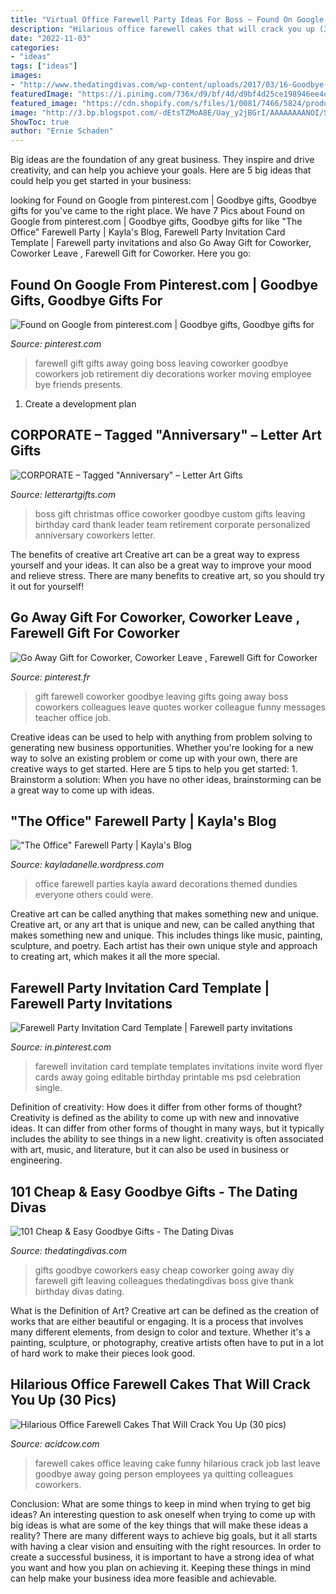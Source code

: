 ```yaml
---
title: "Virtual Office Farewell Party Ideas For Boss ~ Found On Google From Pinterest.com"
description: "Hilarious office farewell cakes that will crack you up (30 pics)"
date: "2022-11-03"
categories:
- "ideas"
tags: ["ideas"]
images:
- "http://www.thedatingdivas.com/wp-content/uploads/2017/03/16-Goodbye-Gifts-for-Coworkers.jpg"
featuredImage: "https://i.pinimg.com/736x/d9/bf/4d/d9bf4d25ce198946ee4d25981297d491.jpg"
featured_image: "https://cdn.shopify.com/s/files/1/0081/7466/5824/products/il_fullxfull.1378233173_mdzv_1024x1024.jpg?v=1549465286"
image: "http://3.bp.blogspot.com/-dEtsTZMoA8E/Uay_y2jBGrI/AAAAAAAANOI/SfSLTt6rKK0/s1600/DSC_0521.jpg"
ShowToc: true
author: "Ernie Schaden"
---
```



Big ideas are the foundation of any great business. They inspire and drive creativity, and can help you achieve your goals. Here are 5 big ideas that could help you get started in your business:

	

		
looking for Found on Google from pinterest.com | Goodbye gifts, Goodbye gifts for you've came to the right place. We have 7 Pics about Found on Google from pinterest.com | Goodbye gifts, Goodbye gifts for like &quot;The Office&quot; Farewell Party | Kayla&#039;s Blog, Farewell Party Invitation Card Template | Farewell party invitations and also Go Away Gift for Coworker, Coworker Leave , Farewell Gift for Coworker. Here you go:
		
    
## Found On Google From Pinterest.com | Goodbye Gifts, Goodbye Gifts For

<img loading=lazy src="https://i.pinimg.com/736x/27/be/a4/27bea4cd5ebf5f71f1f1e41b1f59f690.jpg" onerror="this.onerror=null;this.src='https://tse2.mm.bing.net/th?id=OIP.--oKrIx6pouKsREZ6ixogQHaJ3&amp;pid=15.1';" alt="Found on Google from pinterest.com | Goodbye gifts, Goodbye gifts for">

_Source: pinterest.com_

>farewell gift gifts away going boss leaving coworker goodbye coworkers job retirement diy decorations worker moving employee bye friends presents. 

	

1. Create a development plan 

    
## CORPORATE – Tagged &quot;Anniversary&quot; – Letter Art Gifts

<img loading=lazy src="https://cdn.shopify.com/s/files/1/0081/7466/5824/products/il_fullxfull.1378233173_mdzv_1024x1024.jpg?v=1549465286" onerror="this.onerror=null;this.src='https://tse2.mm.bing.net/th?id=OIP.KLWd959bCZ9eNDsGxK4NFwHaF7&amp;pid=15.1';" alt="CORPORATE – Tagged &quot;Anniversary&quot; – Letter Art Gifts">

_Source: letterartgifts.com_

>boss gift christmas office coworker goodbye custom gifts leaving birthday card thank leader team retirement corporate personalized anniversary coworkers letter. 

	

The benefits of creative art
Creative art can be a great way to express yourself and your ideas. It can also be a great way to improve your mood and relieve stress. There are many benefits to creative art, so you should try it out for yourself!

    
## Go Away Gift For Coworker, Coworker Leave , Farewell Gift For Coworker

<img loading=lazy src="https://i.pinimg.com/736x/d9/bf/4d/d9bf4d25ce198946ee4d25981297d491.jpg" onerror="this.onerror=null;this.src='https://tse4.mm.bing.net/th?id=OIP.lH3-PEdKDxQyfdC-aqhO9QHaHa&amp;pid=15.1';" alt="Go Away Gift for Coworker, Coworker Leave , Farewell Gift for Coworker">

_Source: pinterest.fr_

>gift farewell coworker goodbye leaving gifts going away boss coworkers colleagues leave quotes worker colleague funny messages teacher office job. 

	

Creative ideas can be used to help with anything from problem solving to generating new business opportunities. Whether you're looking for a new way to solve an existing problem or come up with your own, there are creative ways to get started. Here are 5 tips to help you get started: 1. Brainstorm a solution: When you have no other ideas, brainstorming can be a great way to come up with ideas.

    
## &quot;The Office&quot; Farewell Party | Kayla&#039;s Blog

<img loading=lazy src="http://3.bp.blogspot.com/-dEtsTZMoA8E/Uay_y2jBGrI/AAAAAAAANOI/SfSLTt6rKK0/s1600/DSC_0521.jpg" onerror="this.onerror=null;this.src='https://tse1.mm.bing.net/th?id=OIP.tCKke60eXNLR4LBKMZzVrgHaLK&amp;pid=15.1';" alt="&quot;The Office&quot; Farewell Party | Kayla&#039;s Blog">

_Source: kayladanelle.wordpress.com_

>office farewell parties kayla award decorations themed dundies everyone others could were. 

	

Creative art can be called anything that makes something new and unique.
Creative art, or any art that is unique and new, can be called anything that makes something new and unique. This includes things like music, painting, sculpture, and poetry. Each artist has their own unique style and approach to creating art, which makes it all the more special.

    
## Farewell Party Invitation Card Template | Farewell Party Invitations

<img loading=lazy src="https://i.pinimg.com/originals/7d/11/e5/7d11e582c7c5da5d47c9fe7d98a04b45.jpg" onerror="this.onerror=null;this.src='https://tse2.mm.bing.net/th?id=OIP.D5JrAGuroPtLdyELALInyAAAAA&amp;pid=15.1';" alt="Farewell Party Invitation Card Template | Farewell party invitations">

_Source: in.pinterest.com_

>farewell invitation card template templates invitations invite word flyer cards away going editable birthday printable ms psd celebration single. 

	

Definition of creativity: How does it differ from other forms of thought?
Creativity is defined as the ability to come up with new and innovative ideas. It can differ from other forms of thought in many ways, but it typically includes the ability to see things in a new light. creativity is often associated with art, music, and literature, but it can also be used in business or engineering.

    
## 101 Cheap &amp; Easy Goodbye Gifts - The Dating Divas

<img loading=lazy src="http://www.thedatingdivas.com/wp-content/uploads/2017/03/16-Goodbye-Gifts-for-Coworkers.jpg" onerror="this.onerror=null;this.src='https://tse3.mm.bing.net/th?id=OIP.YsBrja6x3K1n7WnZnEQ3aAHaSL&amp;pid=15.1';" alt="101 Cheap &amp; Easy Goodbye Gifts - The Dating Divas">

_Source: thedatingdivas.com_

>gifts goodbye coworkers easy cheap coworker going away diy farewell gift leaving colleagues thedatingdivas boss give thank birthday divas dating. 

	

What is the Definition of Art?
Creative art can be defined as the creation of works that are either beautiful or engaging. It is a process that involves many different elements, from design to color and texture. Whether it's a painting, sculpture, or photography, creative artists often have to put in a lot of hard work to make their pieces look good.

    
## Hilarious Office Farewell Cakes That Will Crack You Up (30 Pics)

<img loading=lazy src="https://cdn.acidcow.com/pics/20161201/funny_farewell_cakes_30.jpg" onerror="this.onerror=null;this.src='https://tse1.mm.bing.net/th?id=OIP.cLL3npA2EZO4E2JXXUD8oQHaHa&amp;pid=15.1';" alt="Hilarious Office Farewell Cakes That Will Crack You Up (30 pics)">

_Source: acidcow.com_

>farewell cakes office leaving cake funny hilarious crack job last leave goodbye away going person employees ya quitting colleagues coworkers. 

	

Conclusion: What are some things to keep in mind when trying to get big ideas?
An interesting question to ask oneself when trying to come up with big ideas is what are some of the key things that will make these ideas a reality? There are many different ways to achieve big goals, but it all starts with having a clear vision and ensuiting with the right resources. In order to create a successful business, it is important to have a strong idea of what you want and how you plan on achieving it. Keeping these things in mind can help make your business idea more feasible and achievable.

